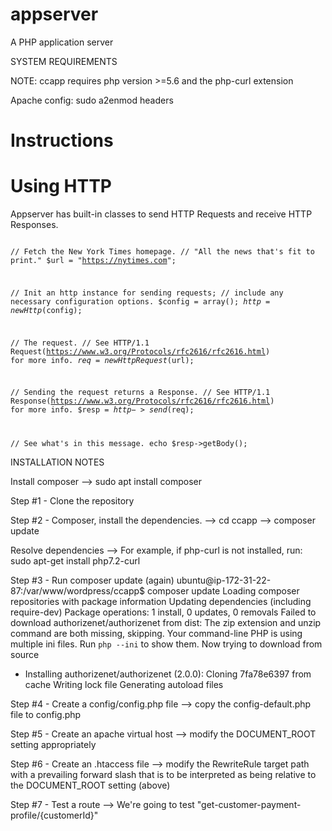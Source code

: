 # appserver
A PHP application server

SYSTEM REQUIREMENTS

NOTE: ccapp requires php version >=5.6 and the php-curl extension

Apache config:
sudo a2enmod headers





# Instructions
# Using HTTP
Appserver has built-in classes to send HTTP Requests and receive HTTP Responses.

<code>
<?php 
use Http\HttpRequest as HttpRequest;
use Http\HttpResponse as HttpResponse;


// Fetch the New York Times homepage.
// "All the news that's fit to print."
$url = "https://nytimes.com";

// Init an http instance for sending requests;
// include any necessary configuration options.
$config = array();
$http = new Http($config);

// The request.
// See HTTP/1.1 Request(https://www.w3.org/Protocols/rfc2616/rfc2616.html) for more info.
$req = new HttpRequest($url);

// Sending the request returns a Response.
// See HTTP/1.1 Response(https://www.w3.org/Protocols/rfc2616/rfc2616.html) for more info.
$resp = $http->send($req);

// See what's in this message.
echo $resp->getBody();
</code>






INSTALLATION NOTES

Install composer
--> sudo apt install composer

Step #1 - Clone the repository

Step #2 - Composer, install the dependencies.
 --> cd ccapp
 --> composer update
 
Resolve dependencies
 --> For example, if php-curl is not installed, run:
    sudo apt-get install php7.2-curl

Step #3 - Run composer update (again)
 ubuntu@ip-172-31-22-87:/var/www/wordpress/ccapp$ composer update
Loading composer repositories with package information
Updating dependencies (including require-dev)
Package operations: 1 install, 0 updates, 0 removals
    Failed to download authorizenet/authorizenet from dist: The zip extension and unzip command are both missing, skipping.
Your command-line PHP is using multiple ini files. Run `php --ini` to show them.
    Now trying to download from source
  - Installing authorizenet/authorizenet (2.0.0): Cloning 7fa78e6397 from cache
Writing lock file
Generating autoload files
 
Step #4 - Create a config/config.php file
 --> copy the config-default.php file to config.php

Step #5 - Create an apache virtual host
 --> modify the DOCUMENT_ROOT setting appropriately
 
Step #6 - Create an .htaccess file
  --> modify the RewriteRule target path with a prevailing forward slash that is to be interpreted as being relative to the DOCUMENT_ROOT setting (above)

Step #7 - Test a route
 --> We're going to test "get-customer-payment-profile/{customerId}"

